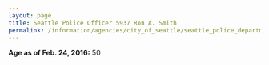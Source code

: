 ```yaml
---
layout: page
title: Seattle Police Officer 5937 Ron A. Smith
permalink: /information/agencies/city_of_seattle/seattle_police_department/copbook/5937/
---
```


**Age as of Feb. 24, 2016:** 50
